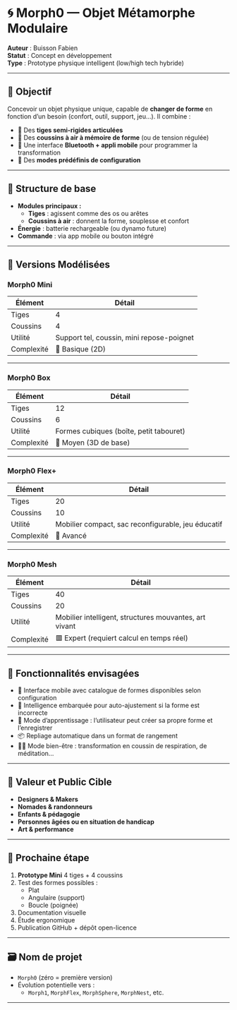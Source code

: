 
# 🌀 Morph0 — Objet Métamorphe Modulaire

**Auteur** : Buisson Fabien  
**Statut** : Concept en développement  
**Type** : Prototype physique intelligent (low/high tech hybride)

---

## 🎯 Objectif

Concevoir un objet physique unique, capable de **changer de forme** en fonction d’un besoin (confort, outil, support, jeu…). Il combine :

- 🦾 Des **tiges semi-rigides articulées**
- 💨 Des **coussins à air à mémoire de forme** (ou de tension régulée)
- 📲 Une interface **Bluetooth + appli mobile** pour programmer la transformation
- 🔁 Des **modes prédéfinis de configuration**

---

## 🧩 Structure de base

- **Modules principaux :**
  - **Tiges** : agissent comme des os ou arêtes
  - **Coussins à air** : donnent la forme, souplesse et confort
- **Énergie** : batterie rechargeable (ou dynamo future)
- **Commande** : via app mobile ou bouton intégré

---

## 📐 Versions Modélisées

### Morph0 Mini

| Élément | Détail |
|--------|--------|
| Tiges  | 4      |
| Coussins | 4    |
| Utilité | Support tel, coussin, mini repose-poignet |
| Complexité | 🔹 Basique (2D) |

---

### Morph0 Box

| Élément | Détail |
|--------|--------|
| Tiges  | 12     |
| Coussins | 6    |
| Utilité | Formes cubiques (boîte, petit tabouret) |
| Complexité | 🔸 Moyen (3D de base) |

---

### Morph0 Flex+

| Élément | Détail |
|--------|--------|
| Tiges  | 20     |
| Coussins | 10   |
| Utilité | Mobilier compact, sac reconfigurable, jeu éducatif |
| Complexité | 🔶 Avancé |

---

### Morph0 Mesh

| Élément | Détail |
|--------|--------|
| Tiges  | 40     |
| Coussins | 20   |
| Utilité | Mobilier intelligent, structures mouvantes, art vivant |
| Complexité | 🟥 Expert (requiert calcul en temps réel) |

---

## 🚀 Fonctionnalités envisagées

- 📲 Interface mobile avec catalogue de formes disponibles selon configuration
- 🧠 Intelligence embarquée pour auto-ajustement si la forme est incorrecte
- 🔄 Mode d’apprentissage : l’utilisateur peut créer sa propre forme et l’enregistrer
- 📦 Repliage automatique dans un format de rangement
- 🧘‍♂️ Mode bien-être : transformation en coussin de respiration, de méditation…

---

## 🧠 Valeur et Public Cible

- **Designers & Makers**
- **Nomades & randonneurs**
- **Enfants & pédagogie**
- **Personnes âgées ou en situation de handicap**
- **Art & performance**

---

## 🧪 Prochaine étape

1. **Prototype Mini** 4 tiges + 4 coussins
2. Test des formes possibles :
   - Plat
   - Angulaire (support)
   - Boucle (poignée)
3. Documentation visuelle
4. Étude ergonomique
5. Publication GitHub + dépôt open-licence

---

## 🗃️ Nom de projet

- `Morph0` (zéro = première version)
- Évolution potentielle vers :
  - `Morph1`, `MorphFlex`, `MorphSphere`, `MorphNest`, etc.

---
